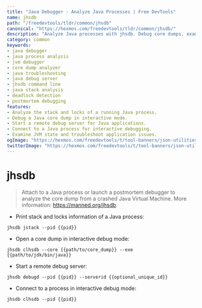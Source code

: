```yaml
---
title: "Java Debugger - Analyze Java Processes | Free DevTools"
name: jhsdb
path: "/freedevtools/tldr/common/jhsdb"
canonical: "https://hexmos.com/freedevtools/tldr/common/jhsdb/"
description: "Analyze Java processes with jhsdb. Debug core dumps, examine JVM state, and troubleshoot issues using this powerful command-line tool. Free online tool, no registration required."
category: common
keywords:
- java debugger
- java process analysis
- jvm debugger
- core dump analyzer
- java troubleshooting
- java debug server
- jhsdb command line
- java stack analysis
- deadlock detection
- postmortem debugging
features:
- Analyze the stack and locks of a running Java process.
- Debug a Java core dump in interactive mode.
- Start a remote debug server for Java applications.
- Connect to a Java process for interactive debugging.
- Examine JVM state and troubleshoot application issues.
ogImage: "https://hexmos.com/freedevtools/t/tool-banners/json-utilities-banner.png"
twitterImage: "https://hexmos.com/freedevtools/t/tool-banners/json-utilities-banner.png"
---
```


# jhsdb

> Attach to a Java process or launch a postmortem debugger to analyze the core dump from a crashed Java Virtual Machine.
> More information: <https://manned.org/jhsdb>.

- Print stack and locks information of a Java process:

`jhsdb jstack --pid {{pid}}`

- Open a core dump in interactive debug mode:

`jhsdb clhsdb --core {{path/to/core_dump}} --exe {{path/to/jdk/bin/java}}`

- Start a remote debug server:

`jhsdb debugd --pid {{pid}} --serverid {{optional_unique_id}}`

- Connect to a process in interactive debug mode:

`jhsdb clhsdb --pid {{pid}}`
